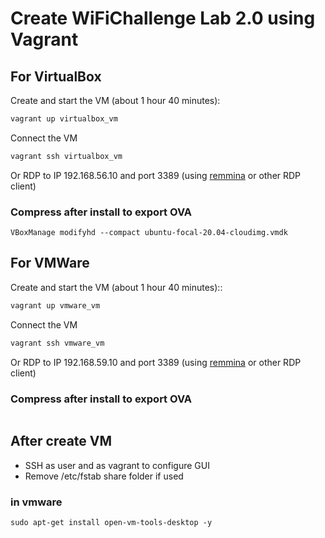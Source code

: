 # Create WiFiChallenge Lab 2.0 using Vagrant

## For VirtualBox

Create and start the VM (about 1 hour 40 minutes):

```bash
vagrant up virtualbox_vm
```

Connect the VM

```bash
vagrant ssh virtualbox_vm
```

Or RDP to IP 192.168.56.10 and port 3389 (using [remmina](https://remmina.org/) or other RDP client)


### Compress after install to export OVA

```
VBoxManage modifyhd --compact ubuntu-focal-20.04-cloudimg.vmdk
```


## For VMWare
Create and start the VM (about 1 hour 40 minutes)::

``` bash
vagrant up vmware_vm 
```

Connect the VM
``` bash
vagrant ssh vmware_vm 
```

Or RDP to IP 192.168.59.10 and port 3389 (using [remmina](https://remmina.org/) or other RDP client)

### Compress after install to export OVA

```
```

## After create VM

- SSH as user and as vagrant to configure GUI 
- Remove /etc/fstab share folder if used

### in vmware
```
sudo apt-get install open-vm-tools-desktop -y
```
